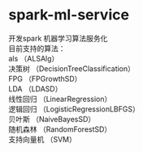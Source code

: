 # spark-ml-service
开发spark 机器学习算法服务化 </br>
目前支持的算法：</br>
   als     （ALSAlg）</br>
   决策树   （DecisionTreeClassification）</br>
   FPG     （FPGrowthSD）</br>
   LDA     （LDASD）</br>
   线性回归  （LinearRegression）</br>
   逻辑回归  （LogisticRegressionLBFGS） </br>
   贝叶斯    （NaiveBayesSD）</br>
   随机森林   （RandomForestSD）</br>
   支持向量机  （SVM）</br>
